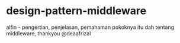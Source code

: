 # design-pattern-middleware
alfin - pengertian, penjelasan, pemahaman pokoknya itu dah tentang middleware, thankyou @deaafrizal
